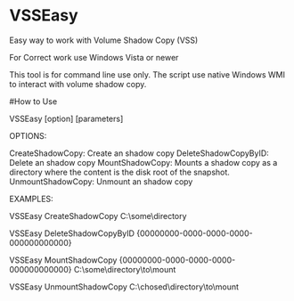 # VSSEasy
Easy way to work with Volume Shadow Copy (VSS)

For Correct work use Windows Vista or newer

This tool is for command line use only. The script use native Windows WMI to interact with volume shadow copy.

#How to Use

VSSEasy [option] [parameters]

OPTIONS:

CreateShadowCopy:      Create an shadow copy
DeleteShadowCopyByID:  Delete an shadow copy
MountShadowCopy:       Mounts a shadow copy as a directory where the content is the disk root of the snapshot.
UnmountShadowCopy:     Unmount an shadow copy

EXAMPLES:

VSSEasy CreateShadowCopy C:\some\directory

VSSEasy DeleteShadowCopyByID {00000000-0000-0000-0000-000000000000}

VSSEasy MountShadowCopy {00000000-0000-0000-0000-000000000000} C:\some\directory\to\mount

VSSEasy UnmountShadowCopy C:\chosed\directory\to\mount
